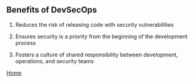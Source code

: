 ## Benefits of DevSecOps

1. Reduces the risk of releasing code with security vulnerabilities 

2. Ensures security is a priority from the beginning of the development process 

3. Fosters a culture of shared responsibility between development, operations, and security teams

   

[Home](https://kangdmi.github.io/skills-github-pages/)
